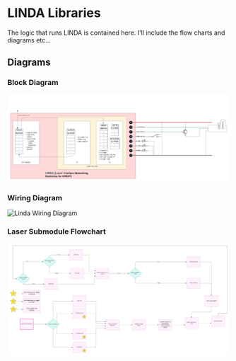 # LINDA Libraries

The logic that runs LINDA is contained here. I'll include the flow charts and diagrams etc...

## Diagrams

### Block Diagram

![Linda Block Diagram](../doc/LINDA%20Block%20Diagram.jpeg)

### Wiring Diagram

![Linda Wiring Diagram](../doc/linda_wiring_diagram.jpg)

### Laser Submodule Flowchart

![LINDA Laser Submodule Flowchart](../doc/LINDA%20Laser%20Flowchart.jpeg)
